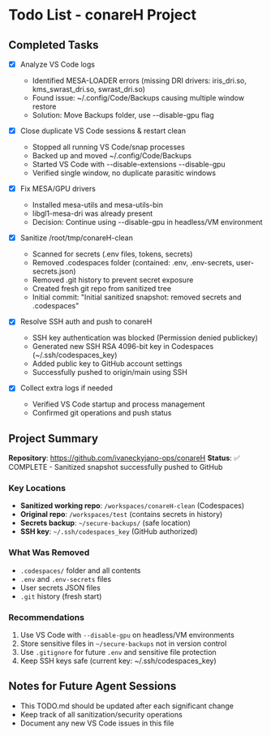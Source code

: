 # Todo List - conareH Project

## Completed Tasks

- [x] Analyze VS Code logs
  - Identified MESA-LOADER errors (missing DRI drivers: iris_dri.so, kms_swrast_dri.so, swrast_dri.so)
  - Found issue: ~/.config/Code/Backups causing multiple window restore
  - Solution: Move Backups folder, use --disable-gpu flag

- [x] Close duplicate VS Code sessions & restart clean
  - Stopped all running VS Code/snap processes
  - Backed up and moved ~/.config/Code/Backups
  - Started VS Code with --disable-extensions --disable-gpu
  - Verified single window, no duplicate parasitic windows

- [x] Fix MESA/GPU drivers
  - Installed mesa-utils and mesa-utils-bin
  - libgl1-mesa-dri was already present
  - Decision: Continue using --disable-gpu in headless/VM environment

- [x] Sanitize /root/tmp/conareH-clean
  - Scanned for secrets (.env files, tokens, secrets)
  - Removed .codespaces folder (contained: .env, .env-secrets, user-secrets.json)
  - Removed .git history to prevent secret exposure
  - Created fresh git repo from sanitized tree
  - Initial commit: "Initial sanitized snapshot: removed secrets and .codespaces"

- [x] Resolve SSH auth and push to conareH
  - SSH key authentication was blocked (Permission denied publickey)
  - Generated new SSH RSA 4096-bit key in Codespaces (~/.ssh/codespaces_key)
  - Added public key to GitHub account settings
  - Successfully pushed to origin/main using SSH

- [x] Collect extra logs if needed
  - Verified VS Code startup and process management
  - Confirmed git operations and push status

## Project Summary

**Repository**: https://github.com/ivaneckyjano-ops/conareH
**Status**: ✅ COMPLETE - Sanitized snapshot successfully pushed to GitHub

### Key Locations
- **Sanitized working repo**: `/workspaces/conareH-clean` (Codespaces)
- **Original repo**: `/workspaces/test` (contains secrets in history)
- **Secrets backup**: `~/secure-backups/` (safe location)
- **SSH key**: `~/.ssh/codespaces_key` (GitHub authorized)

### What Was Removed
- `.codespaces/` folder and all contents
- `.env` and `.env-secrets` files
- User secrets JSON files
- `.git` history (fresh start)

### Recommendations
1. Use VS Code with `--disable-gpu` on headless/VM environments
2. Store sensitive files in `~/secure-backups` not in version control
3. Use `.gitignore` for future `.env` and sensitive file protection
4. Keep SSH keys safe (current key: ~/.ssh/codespaces_key)

## Notes for Future Agent Sessions
- This TODO.md should be updated after each significant change
- Keep track of all sanitization/security operations
- Document any new VS Code issues in this file

